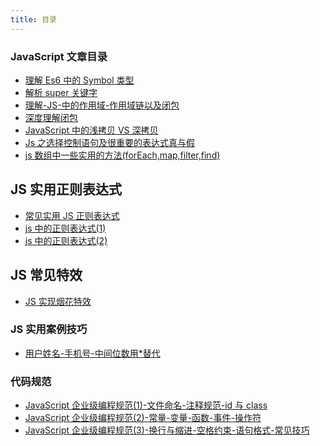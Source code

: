 ```yaml
---
title: 目录
---
```


### JavaScript 文章目录

- [理解 Es6 中的 Symbol 类型](./understand-symbol)
- [解析 super 关键字](./resolve-super-keyword)
- [理解-JS-中的作用域-作用域链以及闭包](./scope)
- [深度理解闭包](./understand-closure)
- [JavaScript 中的浅拷贝 VS 深拷贝](./shallow-vs-deep-copy)
- [Js 之选择控制语句及很重要的表达式真与假](./choice-statement)
- [js 数组中一些实用的方法(forEach,map,filter,find)](./array-methods)

## JS 实用正则表达式

- [常见实用 JS 正则表达式](./reg-regular-express)
- [js 中的正则表达式(1)](./reg-learn-1)
- [js 中的正则表达式(2)](./reg-learn-2)

## JS 常见特效

- [JS 实现烟花特效](./fireWorkEffect)

### JS 实用案例技巧

- [用户姓名-手机号-中间位数用\*替代](./utils-name-mobile-encrye)

### 代码规范

- [JavaScript 企业级编程规范(1)-文件命名-注释规范-id 与 class](./program-rules1)
- [JavaScript 企业级编程规范(2)-常量-变量-函数-事件-操作符](./program-rules2)
- [JavaScript 企业级编程规范(3)-换行与缩进-空格约束-语句格式-常见技巧](./program-rules3)

<footer-FooterLink :isShareLink="true" :isDaShang="true" />
<script>
   window.onload = function() {
      $("#"+container).reomve();
   }

</script>
